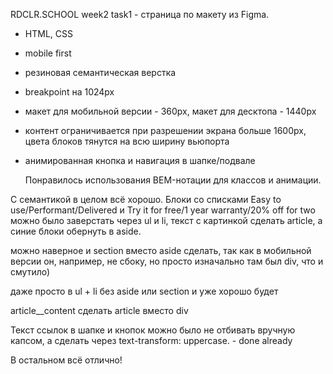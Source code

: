 RDCLR.SCHOOL week2 task1 - страница по макету из Figma.

- HTML, CSS

- mobile first  

- резиновая семантическая верстка

- breakpoint на 1024px

- макет для мобильной версии - 360px, макет для десктопа - 1440px 

- контент ограничивается при разрешении экрана больше 1600px, цвета блоков тянутся на всю ширину вьюпорта

- анимированная кнопка и навигация в шапке/подвале


  Понравилось использования BEM-нотации для классов и анимации.

С семантикой в целом всё хорошо. 
Блоки со списками Easy to use/Performant/Delivered и Try it for free/1 year warranty/20% off for two можно было заверстать через ul и li, текст с картинкой сделать article, а синие блоки обернуть в aside.  

можно наверное и section вместо aside сделать, так как в мобильной версии он, например, не сбоку, но просто изначально там был div, что и смутило)  

даже просто в ul + li без aside или section и уже хорошо будет  

article__content сделать article вместо div  

Текст ссылок в шапке и кнопок можно было не отбивать вручную капсом, а сделать через text-transform: uppercase. - done already

В остальном всё отлично!
